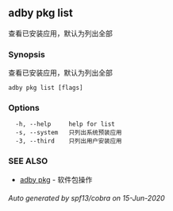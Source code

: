 ## adby pkg list

查看已安装应用，默认为列出全部

### Synopsis

查看已安装应用，默认为列出全部

```
adby pkg list [flags]
```

### Options

```
  -h, --help     help for list
  -s, --system   只列出系统预装应用
  -3, --third    只列出用户安装应用
```

### SEE ALSO

* [adby pkg](adby_pkg.md)	 - 软件包操作

###### Auto generated by spf13/cobra on 15-Jun-2020
